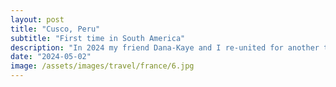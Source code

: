 ```yaml
---
layout: post
title: "Cusco, Peru"
subtitle: "First time in South America"
description: "In 2024 my friend Dana-Kaye and I re-united for another trip together, this time to the city of Cusco, located in the Peruvian Andes"
date: "2024-05-02"
image: /assets/images/travel/france/6.jpg
---
```

